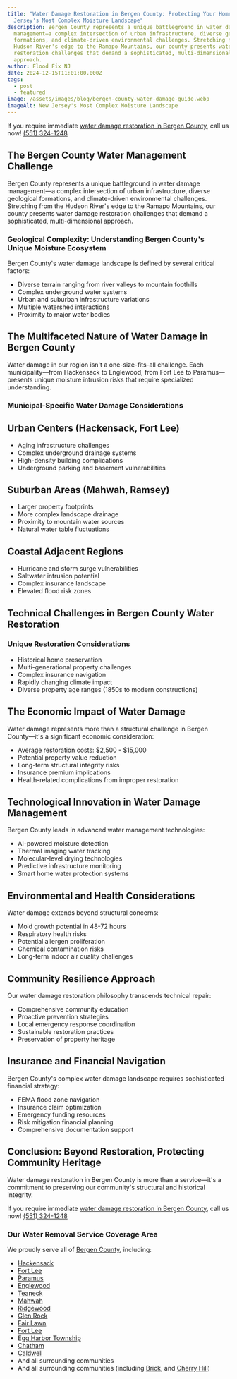 ```yaml
---
title: "Water Damage Restoration in Bergen County: Protecting Your Home in New
  Jersey's Most Complex Moisture Landscape"
description: Bergen County represents a unique battleground in water damage
  management—a complex intersection of urban infrastructure, diverse geological
  formations, and climate-driven environmental challenges. Stretching from the
  Hudson River's edge to the Ramapo Mountains, our county presents water damage
  restoration challenges that demand a sophisticated, multi-dimensional
  approach.
author: Flood Fix NJ
date: 2024-12-15T11:01:00.000Z
tags:
  - post
  - featured
image: /assets/images/blog/bergen-county-water-damage-guide.webp
imageAlt: New Jersey's Most Complex Moisture Landscape
---
```

If you require immediate [water damage restoration in Bergen County](/bergen-county), call us now! [(551) 324-1248](tel:5513241248)

## The Bergen County Water Management Challenge

Bergen County represents a unique battleground in water damage management—a complex intersection of urban infrastructure, diverse geological formations, and climate-driven environmental challenges. Stretching from the Hudson River's edge to the Ramapo Mountains, our county presents water damage restoration challenges that demand a sophisticated, multi-dimensional approach.

### Geological Complexity: Understanding Bergen County's Unique Moisture Ecosystem

Bergen County's water damage landscape is defined by several critical factors:

* Diverse terrain ranging from river valleys to mountain foothills
* Complex underground water systems
* Urban and suburban infrastructure variations
* Multiple watershed interactions
* Proximity to major water bodies

## The Multifaceted Nature of Water Damage in Bergen County

Water damage in our region isn't a one-size-fits-all challenge. Each municipality—from Hackensack to Englewood, from Fort Lee to Paramus—presents unique moisture intrusion risks that require specialized understanding.

### Municipal-Specific Water Damage Considerations

## Urban Centers (Hackensack, Fort Lee)

* Aging infrastructure challenges
* Complex underground drainage systems
* High-density building complications
* Underground parking and basement vulnerabilities

## Suburban Areas (Mahwah, Ramsey)

* Larger property footprints
* More complex landscape drainage
* Proximity to mountain water sources
* Natural water table fluctuations

## Coastal Adjacent Regions

* Hurricane and storm surge vulnerabilities
* Saltwater intrusion potential
* Complex insurance landscape
* Elevated flood risk zones

## Technical Challenges in Bergen County Water Restoration

### Unique Restoration Considerations

* Historical home preservation
* Multi-generational property challenges
* Complex insurance navigation
* Rapidly changing climate impact
* Diverse property age ranges (1850s to modern constructions)

## The Economic Impact of Water Damage

Water damage represents more than a structural challenge in Bergen County—it's a significant economic consideration:

* Average restoration costs: $2,500 - $15,000
* Potential property value reduction
* Long-term structural integrity risks
* Insurance premium implications
* Health-related complications from improper restoration

## Technological Innovation in Water Damage Management

Bergen County leads in advanced water management technologies:

* AI-powered moisture detection
* Thermal imaging water tracking
* Molecular-level drying technologies
* Predictive infrastructure monitoring
* Smart home water protection systems

## Environmental and Health Considerations

Water damage extends beyond structural concerns:

* Mold growth potential in 48-72 hours
* Respiratory health risks
* Potential allergen proliferation
* Chemical contamination risks
* Long-term indoor air quality challenges

## Community Resilience Approach

Our water damage restoration philosophy transcends technical repair:

* Comprehensive community education
* Proactive prevention strategies
* Local emergency response coordination
* Sustainable restoration practices
* Preservation of property heritage

## Insurance and Financial Navigation

Bergen County's complex water damage landscape requires sophisticated financial strategy:

* FEMA flood zone navigation
* Insurance claim optimization
* Emergency funding resources
* Risk mitigation financial planning
* Comprehensive documentation support

## Conclusion: Beyond Restoration, Protecting Community Heritage

Water damage restoration in Bergen County is more than a service—it's a commitment to preserving our community's structural and historical integrity.

If you require immediate [water damage restoration in Bergen County](<>), call us now! [(551) 324-1248](<>)

### Our Water Removal Service Coverage Area

We proudly serve all of [Bergen County](/bergen-county), including:

* [Hackensack](https://maps.app.goo.gl/i47VEz8NVQH7479v7)
* [Fort Lee](https://maps.app.goo.gl/2BBDJdWYTGSn6eLf8)
* [Paramus](https://maps.app.goo.gl/LujoejUPQXFT56Yu7)
* [Englewood](https://maps.app.goo.gl/ub4opXzJhyREdJccA)
* [Teaneck](https://maps.app.goo.gl/kHF3uXqq5Fj1o1839)
* [Mahwah](https://maps.app.goo.gl/cxHfxspc2DZQaCSA8)
* [Ridgewood](https://maps.app.goo.gl/xqDFsjuUHuoxhV4A6)
* [Glen Rock](https://maps.app.goo.gl/FUgiY49bAtou3Uy3A)
* [Fair Lawn](https://maps.app.goo.gl/3we1PdCFnB8z8Y5RA)
* [Fort Lee](/fort-lee-nj)
* E[gg Harbor Township](/egg-harbor-township-nj)
* [Chatham](/chatham-nj)
* [Caldwell](/caldwell-nj)
* And all surrounding communities
* And all surrounding communities (including [Brick](/), and [Cherry Hill](/cherry-hill))
